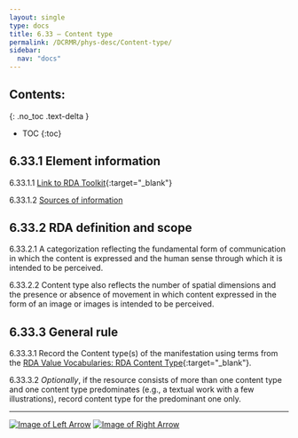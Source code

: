 ```yaml
---
layout: single
type: docs
title: 6.33 — Content type
permalink: /DCRMR/phys-desc/Content-type/
sidebar:
  nav: "docs"
---
```


## Contents:
{: .no_toc .text-delta }

- TOC
{:toc}

## 6.33.1 Element information

<a name="6.33.1.1">6.33.1.1</a> [Link to RDA Toolkit](https://beta.rdatoolkit.org/Content?externalId=en-US_ala-1a6a5219-2cd5-3762-87e8-6ee28e327b8b){:target="_blank"}

<a name="6.33.1.2">6.33.1.2</a> [Sources of information](/DCRMR/phys-desc/#6011-sources-of-information) 

## 6.33.2 RDA definition and scope

<a name="6.33.2.1">6.33.2.1</a> A categorization reflecting the fundamental form of communication in which the content is expressed and the human sense through which it is intended to be perceived.

<a name="6.33.2.2">6.33.2.2</a> Content type also reflects the number of spatial dimensions and the presence or absence of movement in which content expressed in the form of an image or images is intended to be perceived.

## 6.33.3 General rule

<a name="6.33.3.1">6.33.3.1</a> Record the Content type(s) of the manifestation using terms from the [RDA Value Vocabularies: RDA Content Type](http://www.rdaregistry.info/termList/RDAContentType/){:target="_blank"}.

<a name="6.33.3.2">6.33.3.2</a> *Optionally*, if the resource consists of more than one content type and one content type predominates (e.g., a textual work with a few illustrations), record content type for the predominant one only. 

---

[![Image of Left Arrow](https://rbms-bsc.github.io/DCRMR/assets/pictures/navigation/Arrow_Left.png "6.32 — Type of binding")](/DCRMR/phys-desc/Type-of-binding/) [![Image of Right Arrow](https://rbms-bsc.github.io/DCRMR/assets/pictures/navigation/Arrow_Right.png "6.34 — Media type")](/DCRMR/phys-desc/Media-type/)

